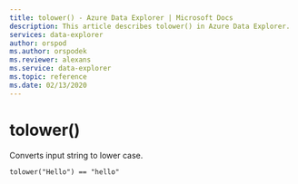 ```yaml
---
title: tolower() - Azure Data Explorer | Microsoft Docs
description: This article describes tolower() in Azure Data Explorer.
services: data-explorer
author: orspod
ms.author: orspodek
ms.reviewer: alexans
ms.service: data-explorer
ms.topic: reference
ms.date: 02/13/2020
---
```

# tolower()

Converts input string to lower case.

```apl
tolower("Hello") == "hello"
```